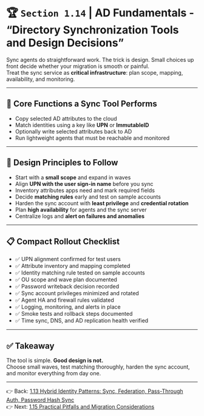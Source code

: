 # 🏆 `Section 1.14` | AD Fundamentals - **“Directory Synchronization Tools and Design Decisions”**

Sync agents do straightforward work. The trick is design. Small choices up front decide whether your migration is smooth or painful.  
Treat the sync service as **critical infrastructure**: plan scope, mapping, availability, and monitoring.

---

## 🔧 Core Functions a Sync Tool Performs
- Copy selected AD attributes to the cloud  
- Match identities using a key like **UPN** or **ImmutableID**  
- Optionally write selected attributes back to AD  
- Run lightweight agents that must be reachable and monitored  

---

## 🎯 Design Principles to Follow
- Start with a **small scope** and expand in waves  
- Align **UPN with the user sign-in name** before you sync  
- Inventory attributes apps need and mark required fields  
- Decide **matching rules** early and test on sample accounts  
- Harden the sync account with **least privilege** and **credential rotation**  
- Plan **high availability** for agents and the sync server  
- Centralize logs and **alert on failures and anomalies**  

---

## 📋 Compact Rollout Checklist
- ✅ UPN alignment confirmed for test users  
- ✅ Attribute inventory and mapping completed  
- ✅ Identity matching rule tested on sample accounts  
- ✅ OU scope and wave plan documented  
- ✅ Password writeback decision recorded  
- ✅ Sync account privileges minimized and rotated  
- ✅ Agent HA and firewall rules validated  
- ✅ Logging, monitoring, and alerts in place  
- ✅ Smoke tests and rollback steps documented  
- ✅ Time sync, DNS, and AD replication health verified  

---

## ✅ Takeaway
The tool is simple. **Good design is not.**  
Choose small waves, test matching thoroughly, harden the sync account, and monitor everything from day one.

---

👉 Back: [1.13 Hybrid Identity Patterns: Sync, Federation, Pass-Through Auth, Password Hash Sync](./1.13-hybrid-identity.md)  
👉 Next: [1.15 Practical Pitfalls and Migration Considerations](./1.15-pitfalls-migration.md)
